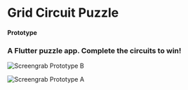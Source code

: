 # Grid Circuit Puzzle
#### Prototype
### A Flutter puzzle app.  Complete the circuits to win!

![Screengrab Prototype B](https://github.com/jordanpemberton/gridcircuitpuzzle/blob/master/docs/screenshots/circuits_early.png)

![Screengrab Prototype A](https://github.com/jordanpemberton/gridcircuitpuzzle/blob/master/docs/screenshots/early_4_screengrab.png)
